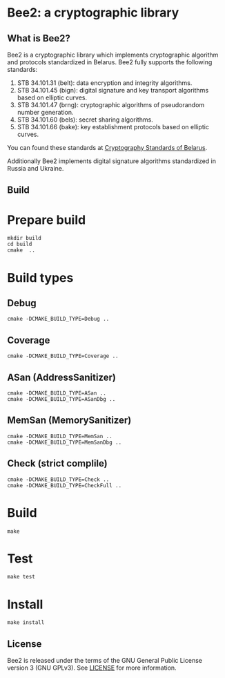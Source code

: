 Bee2: a cryptographic library
=============================

What is Bee2?
-------------

Bee2 is a cryptographic library which implements cryptographic 
algorithm and protocols standardized in Belarus. 
Bee2 fully supports the following standards:

1. STB 34.101.31 (belt): data encryption and integrity algorithms.
2. STB 34.101.45 (bign): digital signature and key transport algorithms 
   based on elliptic curves.
3. STB 34.101.47 (brng): cryptographic algorithms of pseudorandom number 
   generation.
4. STB 34.101.60 (bels): secret sharing algorithms.
5. STB 34.101.66 (bake): key establishment protocols based on elliptic 
   curves. 

You can found these standards at 
[Cryptography Standards of Belarus](http://apmi.bsu.by/resources/std.html).

Additionally Bee2 implements digital signature algorithms standardized in 
Russia and Ukraine.

Build
-----

# Prepare build

    mkdir build
    cd build
    cmake  ..

# Build types

## Debug

    cmake -DCMAKE_BUILD_TYPE=Debug ..

## Coverage

    cmake -DCMAKE_BUILD_TYPE=Coverage ..

## ASan (AddressSanitizer)

    cmake -DCMAKE_BUILD_TYPE=ASan ..
    cmake -DCMAKE_BUILD_TYPE=ASanDbg ..

## MemSan (MemorySanitizer)

    cmake -DCMAKE_BUILD_TYPE=MemSan ..
    cmake -DCMAKE_BUILD_TYPE=MemSanDbg ..

## Check (strict complile)

    cmake -DCMAKE_BUILD_TYPE=Check ..
    cmake -DCMAKE_BUILD_TYPE=CheckFull ..

# Build

    make

# Test

    make test

# Install

    make install

License
-------

Bee2 is released under the terms of the GNU General Public License version 3
(GNU GPLv3). See [LICENSE](LICENSE) for more information.
